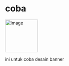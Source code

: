 # coba
<img width="106" alt="image" src="https://github.com/Yntn11/coba/assets/120044249/ad59ff2b-ee6f-4050-bdec-e26fc96c154d">

ini untuk coba desain banner
